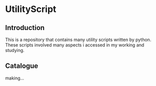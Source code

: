 # UtilityScript
## Introduction
This is a repository that contains many utility scripts written by python.<br>
These scripts involved many aspects i accessed in my working and studying.
## Catalogue
making...